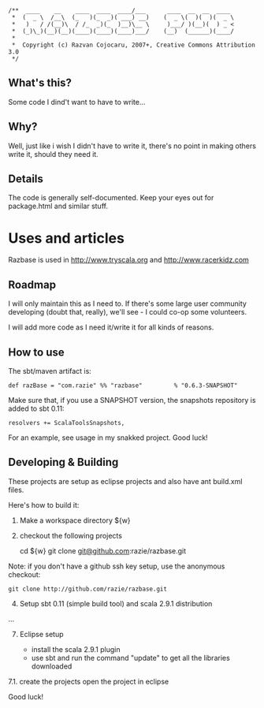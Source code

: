     /**  ____    __    ____  ____  ____/___      ____  __  __  ____
     *  (  _ \  /__\  (_   )(_  _)( ___) __)    (  _ \(  )(  )(  _ \
     *   )   / /(__)\  / /_  _)(_  )__)\__ \     )___/ )(__)(  ) _ <
     *  (_)\_)(__)(__)(____)(____)(____)___/    (__)  (______)(____/
     *                      
     *  Copyright (c) Razvan Cojocaru, 2007+, Creative Commons Attribution 3.0
     */

What's this?
------------
Some code I dind't want to have to write...


Why?
----
Well, just like i wish I didn't have to write it, there's no point in making others write it, should they need it. 


Details
-------
The code is generally self-documented. Keep your eyes out for package.html and similar stuff.


Uses and articles
==============

Razbase is used in http://www.tryscala.org and http://www.racerkidz.com


Roadmap
-------
I will only maintain this as I need to. If there's some large user community developing (doubt that, really), 
we'll see - I could co-op some volunteers.

I will add more code as I need it/write it for all kinds of reasons.


How to use
---------------------

The sbt/maven artifact is:  

    def razBase = "com.razie" %% "razbase"         % "0.6.3-SNAPSHOT"

Make sure that, if you use a SNAPSHOT version, the snapshots repository is added to sbt 0.11:

    resolvers += ScalaToolsSnapshots,

For an example, see usage in my snakked project. Good luck!


Developing & Building
---------------------

These projects are setup as eclipse projects and also have ant build.xml files.

Here's how to build it:

1. Make a workspace directory ${w}
2. checkout the following projects

   cd ${w}
   git clone git@github.com:razie/razbase.git

Note: if you don't have a github ssh key setup, use the anonymous checkout:

    git clone http://github.com/razie/razbase.git

4. Setup sbt 0.11 (simple build tool) and scala 2.9.1 distribution

... 

7. Eclipse setup

   * install the scala 2.9.1 plugin 
   * use sbt and run the command "update" to get all the libraries downloaded
   
7.1. create the projects
   open the project in eclipse


Good luck!

